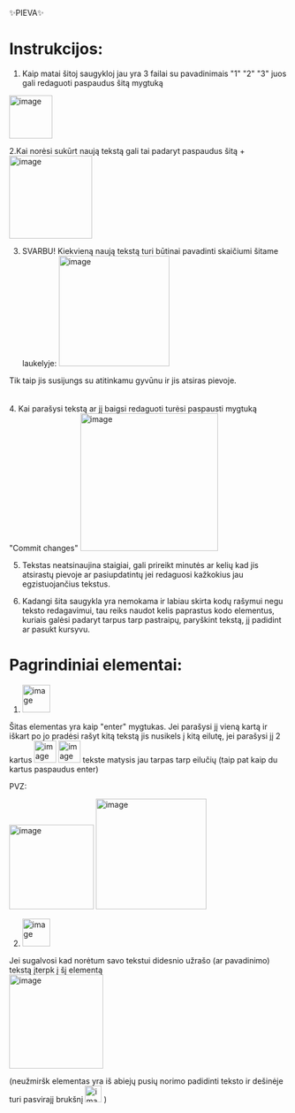 ✨PIEVA✨

<h1>Instrukcijos:</h1>

1. Kaip matai šitoj saugykloj jau yra 3 failai su pavadinimais "1" "2" "3" juos gali redaguoti paspaudus šitą mygtuką 
<img width="78" alt="image" src="https://github.com/rutaviz/texttest/assets/82490449/b58f409d-b1d7-44b7-afaf-c95c340d6090">
<br>

2.Kai norėsi sukūrt naują tekstą gali tai padaryt paspaudus šitą + <img width="150" alt="image" src="https://github.com/rutaviz/texttest/assets/82490449/d08c02a8-e1c7-4cc2-83d6-12070f8be68d">

3. SVARBU!
Kiekvieną naują tekstą turi būtinai pavadinti skaičiumi šitame laukelyje: <img width="200" alt="image" src="https://github.com/rutaviz/texttest/assets/82490449/ad66a142-9481-4d52-ae0d-fd847879ec00">

Tik taip jis susijungs su atitinkamu gyvūnu ir jis atsiras pievoje.
<br><br><br>
4. Kai parašysi tekstą ar jį baigsi redaguoti turėsi paspausti mygtuką "Commit changes" <img width="249" alt="image" src="https://github.com/rutaviz/texttest/assets/82490449/409f4cca-3fde-4564-825c-e7bbd24514f2">

5. Tekstas neatsinaujina staigiai, gali prireikt minutės ar kelių kad jis atsirastų pievoje ar pasiupdatintų jei redaguosi kažkokius jau egzistuojančius tekstus.

6. Kadangi šita saugykla yra nemokama ir labiau skirta kodų rašymui negu teksto redagavimui, tau reiks naudot kelis paprastus kodo elementus, kuriais galėsi padaryt tarpus tarp pastraipų, paryškint tekstą, jį padidint ar pasukt kursyvu.

<h1>Pagrindiniai elementai:</h1>

1. <img height="50" alt="image" src="https://github.com/rutaviz/texttest/assets/82490449/cff886e1-2b79-422d-a3dd-ca6fa2a8df5c">

Šitas elementas yra kaip "enter" mygtukas. Jei parašysi jį vieną kartą ir iškart po jo pradėsi rašyt kitą tekstą jis nusikels į kitą eilutę, jei parašysi jį 2 kartus <img width="40" alt="image" src="https://github.com/rutaviz/texttest/assets/82490449/b79bfe91-1760-48f8-a122-80a3676b2624"> <img width="40" alt="image" src="https://github.com/rutaviz/texttest/assets/82490449/acb9a0a7-4226-49b2-8fac-79c378a2bde4">
tekste matysis jau tarpas tarp eilučių (taip pat kaip du kartus paspaudus enter)

PVZ:

<img width="153" alt="image" src="https://github.com/pievoj/pievoj.github.io/assets/147843027/29ff0b5c-57a1-44f2-874f-66c64b2e1369">
 <img width="200" alt="image" src="https://github.com/pievoj/pievoj.github.io/assets/147843027/7633083b-2f86-4961-b824-909f6a7d8b3e">

2. <img height="50" alt="image" src="https://github.com/pievoj/pievoj.github.io/assets/147843027/3c661b05-3f23-4df6-8e38-330a9d9dc4f6">

Jei sugalvosi kad norėtum savo tekstui didesnio užrašo (ar pavadinimo) tekstą įterpk į šį elementą <br>
<img width="170" alt="image" src="https://github.com/pievoj/pievoj.github.io/assets/147843027/73f3684c-dcd6-4e3a-8b6a-b8eab3e8cf8a">

(neužmiršk elementas yra iš abiejų pusių norimo padidinti teksto ir dešinėje turi pasvirajį brukšnį <img width="30" alt="image" src="https://github.com/pievoj/pievoj.github.io/assets/147843027/1e465ae7-2e5b-44de-8f33-6d3121e1fdc8"> )









